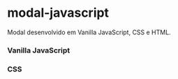 # modal-javascript
Modal desenvolvido em Vanilla JavaScript, CSS e HTML.

### Vanilla JavaScript
### CSS

